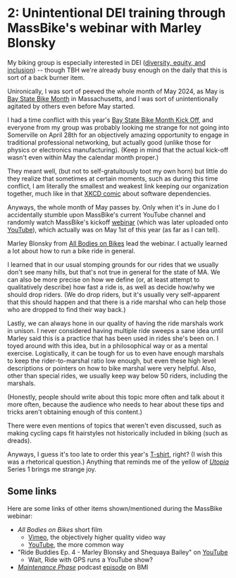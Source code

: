 # 2: Unintentional DEI training through MassBike's webinar with Marley Blonsky

My biking group is especially interested in DEI
([diversity, equity, and inclusion](https://en.wikipedia.org/wiki/Diversity,_equity,_and_inclusion)) --
though TBH we're already busy enough on the daily that this is sort of a back burner item.<!--more-->

Unironically, I was sort of peeved the whole month of May 2024, as May is
[Bay State Bike Month](https://www.massbike.org/bike-month) in Massachusetts, and I was sort of
unintentionally agitated by others even before May started.

I had a time conflict with this year's
[Bay State Bike Month Kick Off](https://www.massbike.org/2024_bay_state_bike_month_kick_off), and
everyone from my group was probably looking me strange for not going into Somerville on April 28th
for an objectively amazing opportunity to engage in traditional professional networking, but
actually good (unlike those for physics or electronics manufacturing).  (Keep in mind that the
actual kick-off wasn't even within May the calendar month proper.)

They meant well, (but not to self-gratuitously toot my own horn) but little do they realize that
sometimes at certain moments, such as during this time conflict, I am literally the smallest and
weakest link keeping our organization together, much like in that
[XKCD comic](https://www.explainxkcd.com/wiki/index.php/2347:_Dependency) about software
dependencies.

Anyways, the whole month of May passes by.  Only when it's in June do I accidentally stumble upon
MassBike's current YouTube channel and randomly watch MassBike's kickoff
[webinar](https://www.massbike.org/bay_state_bike_month_kick_off_webinar_all_bodies_on_bikes_with_marley_blonsky)
(which was later uploaded onto [YouTube](https://www.youtube.com/watch?v=tERO3JaFJlU)), which
actually was on May 1st of this year (as far as I can tell).

Marley Blonsky from [All Bodies on Bikes](https://www.allbodiesonbikes.com/) lead the webinar.  I
actually learned a lot about how to run a bike ride in general.

I learned that in our usual stomping grounds for our rides that we usually don't see many hills, but
that's not true in general for the state of MA.  We can also be more precise on how we define (or,
at least attempt to qualitatively describe) how fast a ride is, as well as decide how/why we should
drop riders.  (We do drop riders, but it's usually very self-apparent that this should happen and
that there is a ride marshal who can help those who are dropped to find their way back.)

Lastly, we can always hone in our quality of having the ride marshals work in unison.  I never
considered having multiple ride sweeps a sane idea until Marley said this is a practice that has
been used in rides she's been on.  I toyed around with this idea, but in a philosophical way or as a
mental exercise.  Logistically, it can be tough for us to even have enough marshals to keep the
rider-to-marshal ratio low enough, but even these high level descriptions or pointers on how to bike
marshal were very helpful.  Also, other than special rides, we usually keep way below 50 riders,
including the marshals.

(Honestly, people should write about this topic more often and talk about it more often, because the
audience who needs to hear about these tips and tricks aren't obtaining enough of this content.)

There were even mentions of topics that weren't even discussed, such as making cycling caps fit
hairstyles not historically included in biking (such as dreads).

Anyways, I guess it's too late to order this year's [T-shirt](https://baystatebikemonth2024b.itemorder.com/shop/home/),
right?  (I wish this was a rhetorical question.)  Anything that reminds me of the yellow of
[_Utopia_](https://en.wikipedia.org/wiki/Utopia_(British_TV_series)) Series 1 brings me strange joy.

## Some links
Here are some links of other items shown/mentioned during the MassBike webinar:

* _All Bodies on Bikes_ short film
    * [Vimeo](https://vimeo.com/522107885), the objectively higher quality video way
    * [YouTube](https://www.youtube.com/watch?v=JytAXpxmmQY), the more common way
* "Ride Buddies Ep. 4 - Marley Blonsky and Shequaya Bailey" on [YouTube](https://www.youtube.com/watch?v=pAKLrdTMO5A)
    * Wait, Ride with GPS runs a YouTube show?
* [_Maintenance Phase_](https://maintenancephase.buzzsprout.com/1411126) podcast [episode](https://maintenancephase.buzzsprout.com/1411126/8963468-the-body-mass-index) on BMI

